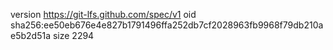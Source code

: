 version https://git-lfs.github.com/spec/v1
oid sha256:ee50eb676e4e827b1791496ffa252db7cf2028963fb9968f79db210ae5b2d51a
size 2294
